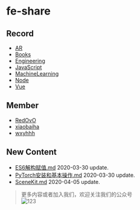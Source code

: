 
# fe-share

<!-- RECORD-START -->
## Record
* [AR](https://github.com/fff455/fe-share/tree/master/AR)
* [Books](https://github.com/fff455/fe-share/tree/master/Books)
* [Engineering](https://github.com/fff455/fe-share/tree/master/Engineering)
* [JavaScript](https://github.com/fff455/fe-share/tree/master/JavaScript)
* [MachineLearning](https://github.com/fff455/fe-share/tree/master/MachineLearning)
* [Node](https://github.com/fff455/fe-share/tree/master/Node)
* [Vue](https://github.com/fff455/fe-share/tree/master/Vue)
<!-- RECORD-END -->

<!-- MEMBER-START -->
## Member
* [RedOvO](https://github.com/RedOvO)
* [xiaobaiha](https://github.com/xiaobaiha)
* [wxyhhh](https://github.com/wxyhhh)
<!-- MEMBER-END -->

<!-- NEW CONTENT-START -->
## New Content
* [ES6解构赋值.md](https://github.com/fff455/fe-share/tree/master/JavaScript/ES6解构赋值.md) 2020-03-30 update.
* [PyTorch安装和基本操作.md](https://github.com/fff455/fe-share/tree/master/MachineLearning/PyTorch安装和基本操作.md) 2020-03-30 update.
* [SceneKit.md](https://github.com/fff455/fe-share/tree/master/AR/SceneKit.md) 2020-04-05 update.
<!-- NEW CONTENT-END -->

> 更多内容或者加入我们，欢迎关注我们的公众号  
> ![123](./Books/image/gzh.png)

